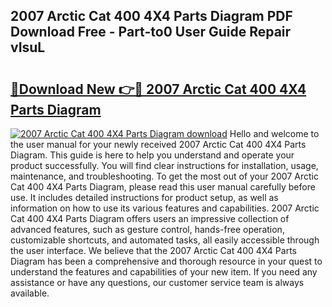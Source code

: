 ## 2007 Arctic Cat 400 4X4 Parts Diagram PDF Download Free - Part-to0 User Guide Repair vIsuL

# <h2><a href="http://dfnrea8.blite.top/?on=2007+Arctic+Cat+400+4X4+Parts+Diagram">🔗Download New 👉🔴 2007 Arctic Cat 400 4X4 Parts Diagram</a></h2>

[![2007 Arctic Cat 400 4X4 Parts Diagram download](https://i.imgur.com/lujVjoI.png)](http://dfnrea8.blite.top/?on=2007+Arctic+Cat+400+4X4+Parts+Diagram)
Hello and welcome to the user manual for your newly received 2007 Arctic Cat 400 4X4 Parts Diagram. This guide is here to help you understand and operate your product successfully. You will find clear instructions for installation, usage, maintenance, and troubleshooting. To get the most out of your 2007 Arctic Cat 400 4X4 Parts Diagram, please read this user manual carefully before use. It includes detailed instructions for product setup, as well as information on how to use its various features and capabilities. 2007 Arctic Cat 400 4X4 Parts Diagram offers users an impressive collection of advanced features, such as gesture control, hands-free operation, customizable shortcuts, and automated tasks, all easily accessible through the user interface. We believe that the 2007 Arctic Cat 400 4X4 Parts Diagram has been a comprehensive and thorough resource in your quest to understand the features and capabilities of your new item. If you need any assistance or have any questions, our customer service team is always available.
